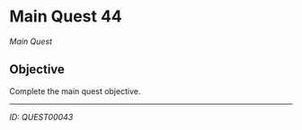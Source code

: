 # Main Quest 44

*Main Quest*

## Objective
Complete the main quest objective.

---
*ID: QUEST00043*